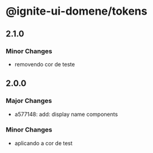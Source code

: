 # @ignite-ui-domene/tokens

## 2.1.0

### Minor Changes

- removendo cor de teste

## 2.0.0

### Major Changes

- a577148: add: display name components

### Minor Changes

- aplicando a cor de test
